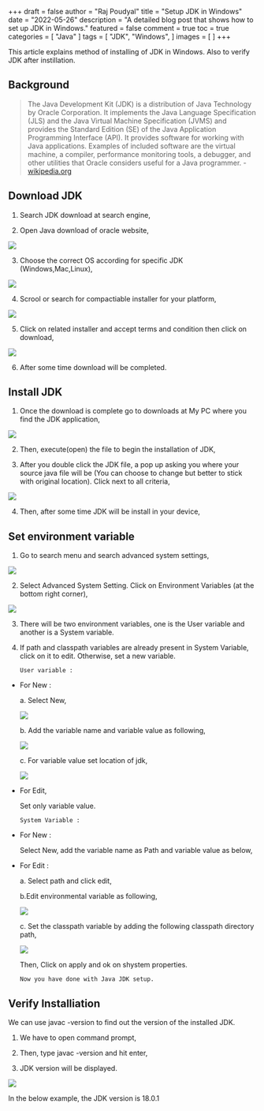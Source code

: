 +++
draft = false
author = "Raj Poudyal"
title = "Setup JDK in Windows"
date = "2022-05-26"
description = "A detailed blog post that shows how to set up JDK in Windows."
featured = false
comment = true
toc = true
categories = [
"Java"
]
tags = [
"JDK",
"Windows",
]
images = [
]
+++

This article explains method of installing of JDK in Windows. Also to verify JDK after instillation. 

<!--more-->

## Background

> The Java Development Kit (JDK) is a distribution of Java Technology by Oracle Corporation. It implements the Java Language Specification (JLS) and the Java Virtual Machine Specification (JVMS) and provides the Standard Edition (SE) of the Java Application Programming Interface (API). It provides software for working with Java applications. Examples of included software are the virtual machine, a compiler, performance monitoring tools, a debugger, and other utilities that Oracle considers useful for a Java programmer. - [wikipedia.org](https://en.wikipedia.org/wiki/Java_Development_Kit)

## Download JDK 

1. Search JDK download at search engine,

2. Open Java download of oracle website,

![](/images/setup-jdk-in-windows/1.jpg)

3. Choose the correct OS according for specific JDK (Windows,Mac,Linux),

![](/images/setup-jdk-in-windows/2.jpg)

4. Scrool or search for compactiable installer for your platform,

![](/images/setup-jdk-in-windows/3.jpg)

5. Click on related installer and accept terms and condition then click on download,

![](/images/setup-jdk-in-windows/4.jpg)

6. After some time download will be completed.
  
## Install JDK

1. Once the download is complete go to downloads at My PC where you find the JDK application,

![](/images/setup-jdk-in-windows/5.jpg)

2. Then, execute(open) the file to begin the installation of JDK,


3. After you double click the JDK file, a pop up asking you where your source java file will be (You can choose to change but better to stick with original location). Click next to all criteria,

![](/images/setup-jdk-in-windows/24.jpg)

4. Then, after some time JDK will be install in your device, 



## Set environment variable

1. Go to search menu and search advanced system settings, 

![](/images/setup-jdk-in-windows/8.jpg)

2. Select Advanced System Setting.
Click on Environment Variables (at the bottom right corner),

![](/images/setup-jdk-in-windows/9.jpg)

3. There will be two environment variables, one is the User variable and another is a System variable.


4. If path and classpath variables are already present in System Variable, click on it to edit. Otherwise, set a new variable.

       User variable :

* For New :

  a. Select New,

  ![](/images/setup-jdk-in-windows/10.jpg)

  b. Add the variable name and variable value 
      as following,
  
  ![](/images/setup-jdk-in-windows/11.jpg)

  c. For variable value set location of jdk,
  
  ![](/images/setup-jdk-in-windows/19.jpg)

* For Edit, 

  Set only variable value.

      System Variable : 

* For New :

    Select New,
      add the variable name as Path and variable 
       value as below,

* For Edit :
  
    a. Select  path and click edit,

    b.Edit environmental variable as following,

    ![](/images/setup-jdk-in-windows/14.jpg)

    c. Set the classpath variable by adding the following classpath directory path,

    ![](/images/setup-jdk-in-windows/20.jpg)
    

  Then, Click on apply and ok on shystem properties.


      Now you have done with Java JDK setup. 



## Verify Installiation

We can use javac -version to find out the version of the installed JDK.

1. We have to open command prompt,

2. Then, type javac -version and hit enter,

3. JDK version will be displayed.

  ![](/images/setup-jdk-in-windows/6.jpg)

In the below example, the JDK version is 18.0.1



